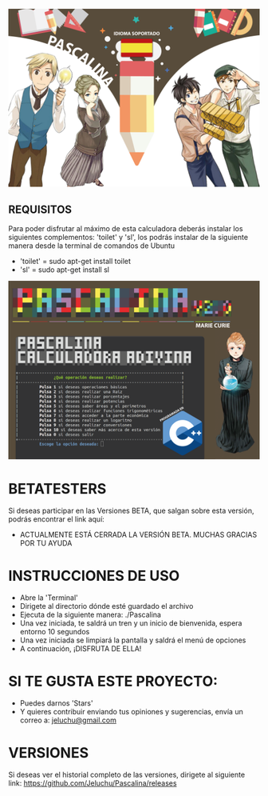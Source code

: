 ![Icono GDM](./Fotos/foto.png)

## REQUISITOS
Para poder disfrutar al máximo de esta calculadora deberás instalar los siguientes complementos: 'toilet' y 'sl', los podrás instalar de la siguiente manera desde la terminal de comandos de Ubuntu

- 'toilet' = sudo apt-get install toilet
- 'sl' = sudo apt-get install sl

![Icono GDM](./Fotos/foto2.png)

# BETATESTERS
Si deseas participar en las Versiones BETA, que salgan sobre esta versión, podrás encontrar el link aquí:

- ACTUALMENTE ESTÁ CERRADA LA VERSIÓN BETA. MUCHAS GRACIAS POR TU AYUDA

# INSTRUCCIONES DE USO
- Abre la 'Terminal'
- Dirigete al directorio dónde esté guardado el archivo
- Ejecuta de la siguiente manera: ./Pascalina
- Una vez iniciada, te saldrá un tren y un inicio de bienvenida, espera entorno 10 segundos
- Una vez iniciada se limpiará la pantalla y saldrá el menú de opciones
- A continuación, ¡DISFRUTA DE ELLA!

# SI TE GUSTA ESTE PROYECTO:
- Puedes darnos 'Stars'
- Y quieres contribuir enviando tus opiniones y sugerencias, envía un correo a: jeluchu@gmail.com

# VERSIONES
Si deseas ver el historial completo de las versiones, dirigete al siguiente link:
https://github.com/Jeluchu/Pascalina/releases

